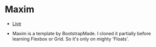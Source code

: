 
# Maxim

* [Live](https://maxim-td.netlify.app/) 

* Maxim is a template by BootstrapMade. I cloned it partially before learning Flexbox or Grid. So it's only on mighty 'Floats'. 
